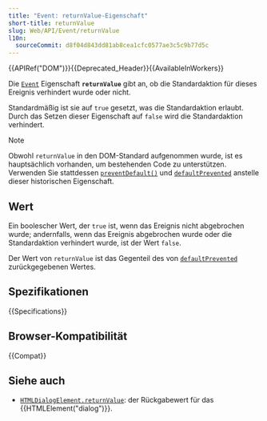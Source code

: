 ```yaml
---
title: "Event: returnValue-Eigenschaft"
short-title: returnValue
slug: Web/API/Event/returnValue
l10n:
  sourceCommit: d8f04d843dd81ab8cea1cfc0577ae3c5c9b77d5c
---
```


{{APIRef("DOM")}}{{Deprecated_Header}}{{AvailableInWorkers}}

Die [`Event`](/de/docs/Web/API/Event) Eigenschaft **`returnValue`** gibt an, ob die Standardaktion für dieses Ereignis verhindert wurde oder nicht.

Standardmäßig ist sie auf `true` gesetzt, was die Standardaktion erlaubt. Durch das Setzen dieser Eigenschaft auf `false` wird die Standardaktion verhindert.

> [!NOTE]
> Obwohl `returnValue` in den DOM-Standard aufgenommen wurde, ist es hauptsächlich vorhanden, um bestehenden Code zu unterstützen. Verwenden Sie stattdessen [`preventDefault()`](/de/docs/Web/API/Event/preventDefault) und [`defaultPrevented`](/de/docs/Web/API/Event/defaultPrevented) anstelle dieser historischen Eigenschaft.

## Wert

Ein boolescher Wert, der `true` ist, wenn das Ereignis nicht abgebrochen wurde; andernfalls, wenn das Ereignis abgebrochen wurde oder die Standardaktion verhindert wurde, ist der Wert `false`.

Der Wert von `returnValue` ist das Gegenteil des von [`defaultPrevented`](/de/docs/Web/API/Event/defaultPrevented) zurückgegebenen Wertes.

## Spezifikationen

{{Specifications}}

## Browser-Kompatibilität

{{Compat}}

## Siehe auch

- [`HTMLDialogElement.returnValue`](/de/docs/Web/API/HTMLDialogElement/returnValue): der Rückgabewert für das {{HTMLElement("dialog")}}.

